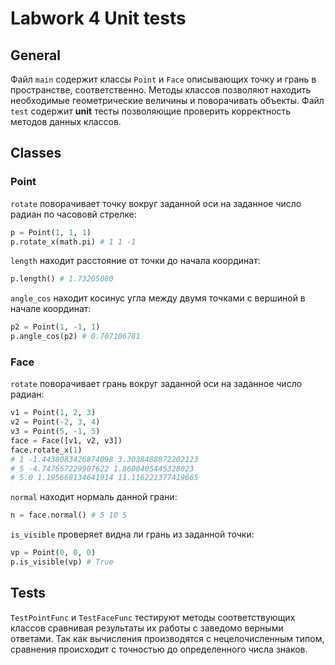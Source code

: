 # Labwork 4 Unit tests
## General
Файл `main` содержит классы `Point` и `Face` описывающих точку и грань в пространстве, соответственно. Методы классов позволяют находить необходимые геометрические величины и поворачивать объекты. Файл `test` содержит **unit** тесты позволяющие проверить корректность методов данных классов.

## Classes
### Point
`rotate`  поворачивает точку вокруг заданной оси на заданное число радиан по часововй стрелке:
```python
p = Point(1, 1, 1)
p.rotate_x(math.pi) # 1 1 -1
```

`length` находит расстояние от точки до начала координат:
```python
p.length() # 1.73205080
```

`angle_cos` находит косинус угла между двумя точками с вершиной в начале координат:
```python
p2 = Point(1, -1, 1)
p.angle_cos(p2) # 0.707106781
```
### Face
`rotate` поворачивает грань вокруг заданной оси на заданное число радиан:
```python
v1 = Point(1, 2, 3)
v2 = Point(-2, 3, 4)
v3 = Point(5, -1, 5)
face = Face([v1, v2, v3])
face.rotate_x(1)
# 1 -1.4438083426874098 3.3038488872202123
# 5 -4.747657229907622 1.8600405445328023
# 5.0 1.195668134641914 11.116221377419665
```

`normal` находит нормаль данной грани:
```python
n = face.normal() # 5 10 5
```

`is_visible` проверяет видна ли грань из заданной точки:
```python
vp = Point(0, 0, 0)
p.is_visible(vp) # True
```

## Tests
`TestPointFunc` и `TestFaceFunc` тестируют методы соответствующих классов сравнивая результаты их работы с заведомо верными ответами. Так как вычисления производятся с нецелочисленным типом, сравнения происходит с точностью до определенного числа знаков.
